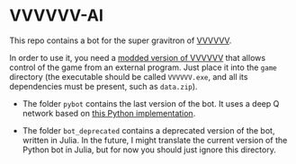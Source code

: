 # VVVVVV-AI

This repo contains a bot for the super gravitron of [VVVVVV](https://github.com/TerryCavanagh/VVVVVV/).

In order to use it, you need a [modded version of VVVVVV](https://github.com/E-Sh4rk/VVVVVV) that allows control of the game from an external program.
Just place it into the `game` directory
(the executable should be called `VVVVVV.exe`, and all its dependencies must be present, such as `data.zip`).

- The folder `pybot` contains the last version of the bot. It uses a deep Q network based on [this Python implementation](https://github.com/Kaixhin/Rainbow).

- The folder `bot_deprecated` contains a deprecated version of the bot, written in Julia.
In the future, I might translate the current version of the Python bot in Julia, but for now you should just ignore this directory.
